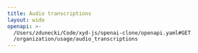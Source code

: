 ```yaml
---
title: Audio transcriptions
layout: wide
openapi: >-
  /Users/zdunecki/Code/xyd-js/openai-clone/openapi.yaml#GET
  /organization/usage/audio_transcriptions
---
```


